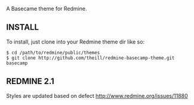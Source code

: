 A Basecame theme for Redmine.

INSTALL
-------

To install, just clone into your Redmine theme dir like so:

    $ cd /path/to/redmine/public/themes
    $ git clone http://github.com/theill/redmine-basecamp-theme.git basecamp


REDMINE 2.1
-----------

Styles are updated based on defect http://www.redmine.org/issues/11880
